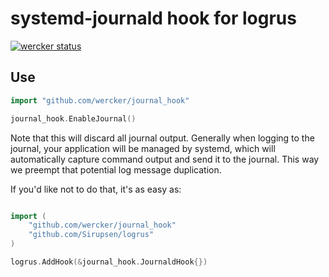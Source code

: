 # systemd-journald hook for logrus

[![wercker status](https://app.wercker.com/status/22d05fb9c9b3442e90aed3ec814e4469/m "wercker status")](https://app.wercker.com/project/bykey/22d05fb9c9b3442e90aed3ec814e4469)

## Use

```go
import "github.com/wercker/journal_hook"

journal_hook.EnableJournal()
```

Note that this will discard all journal output. Generally when logging to the
journal, your application will be managed by systemd, which will automatically
capture command output and send it to the journal. This way we preempt that
potential log message duplication.

If you'd like not to do that, it's as easy as:

```go

import (
    "github.com/wercker/journal_hook"
    "github.com/Sirupsen/logrus"
)

logrus.AddHook(&journal_hook.JournaldHook{})
```
